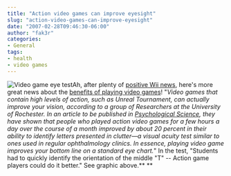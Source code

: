 ```yaml
---
title: "Action video games can improve eyesight"
slug: "action-video-games-can-improve-eyesight"
date: "2007-02-28T09:46:30-06:00"
author: "fak3r"
categories:
- General
tags:
- health
- video games
---
```


![Video game eye test](http://fak3r.com/wp-content/uploads/2007/02/gaming_eyesight.jpg)Ah, after plenty of [positive Wii news](http://fak3r.com/2007/02/20/fitness-experts-endorse-wii-for-health-benefits/), here's more great news about the [benefits of playing video games](http://pressesc.com/node/313/)!  "_Video games that contain high levels of action, such as Unreal Tournament, can actually improve your vision, according to a group of Researchers at the University of Rochester. In an article to be published in [Psychological Science](http://www.blackwellpublishing.com/journal.asp?ref=0956-7976), they have shown that people who played action video games for a few hours a day over the course of a month improved by about 20 percent in their ability to identify letters presented in clutter—a visual acuity test similar to ones used in regular ophthalmology clinics. In essence, playing video game improves your bottom line on a standard eye chart._"  In the test, "Students had to quickly identify the orientation of the middle "T" -- Action game players could do it better." See graphic above.**
**
